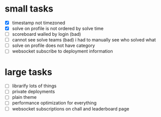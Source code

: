 # small tasks
- [x] timestamp not timezoned
- [x] solve on profile is not ordered by solve time
- [ ] scoreboard walled by login (bad)
- [ ] cannot see solve teams (bad) i had to manually see who solved what
- [ ] solve on profile does not have category
- [ ] websocket subscribe to deployment information

# large tasks
- [ ] librarify lots of things
- [ ] private deployments
- [ ] plain theme
- [ ] performance optimization for everything
- [ ] websocket subscriptions on chall and leaderboard page